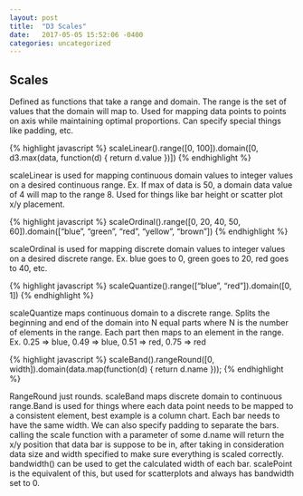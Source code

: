 ```yaml
---
layout: post
title:  "D3 Scales"
date:   2017-05-05 15:52:06 -0400
categories: uncategorized
---
```


<h2>Scales</h2>

Defined as functions that take a range and domain. The range is the set of values that the domain will map to. Used for mapping data points to points on axis while maintaining optimal proportions. Can specify special things like padding, etc.

{% highlight javascript %}
scaleLinear().range([0, 100]).domain([0, d3.max(data, function(d) { return d.value })])
{% endhighlight %}

scaleLinear is used for mapping continuous domain values to integer values on a desired continuous range. Ex. If max of data is 50, a domain data value of 4 will map to the range 8. Used for things like bar height or scatter plot x/y placement.

{% highlight javascript %}
scaleOrdinal().range([0, 20, 40, 50, 60]).domain([“blue”, “green”, “red”, “yellow”, “brown”])
{% endhighlight %}

scaleOrdinal is used for mapping discrete domain values to integer values on a desired discrete range. Ex. blue goes to 0, green goes to 20, red goes to 40, etc.

{% highlight javascript %}
scaleQuantize().range([“blue”, “red”]).domain([0, 1])
{% endhighlight %}

scaleQuantize maps continuous domain to a discrete range. Splits the beginning and end of the domain into N equal parts where N is the number of elements in the range. Each part then maps to an element in the range. Ex. 0.25 => blue, 0.49 => blue, 0.51 => red, 0.75 => red

{% highlight javascript %}
scaleBand().rangeRound([0, width]).domain(data.map(function(d) { return d.name }));
{% endhighlight %}

RangeRound just rounds. scaleBand maps discrete domain to continuous range.Band is used for things where each data point needs to be mapped to a consistent element, best example is a column chart. Each bar needs to have the same width. We can also specify padding to separate the bars. calling the scale function with a parameter of some d.name will return the x/y position that data bar is suppose to be in, after taking in consideration data size and width specified to make sure everything is scaled correctly. bandwidth() can be used to get the calculated width of each bar. scalePoint is the equivalent of this, but used for scatterplots and always has bandwidth set to 0.
